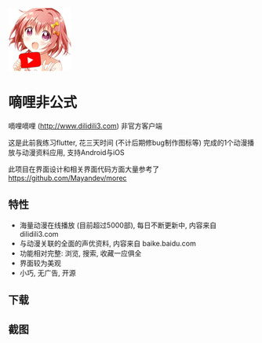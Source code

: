 <img src="https://github.com/re-esper/flutter_douga/blob/master/assets/icon.png" width="128" height="128">

# 嘀哩非公式
嘀哩嘀哩 (http://www.dilidili3.com) 非官方客户端

这是此前我练习flutter, 花三天时间 (不计后期修bug制作图标等) 完成的1个动漫播放与动漫资料应用, 支持Android与iOS

此项目在界面设计和相关界面代码方面大量参考了 https://github.com/Mayandev/morec

## 特性
- 海量动漫在线播放 (目前超过5000部), 每日不断更新中, 内容来自 dilidili3.com
- 与动漫关联的全面的声优资料, 内容来自 baike.baidu.com
- 功能相对完整: 浏览, 搜索, 收藏一应俱全
- 界面较为美观
- 小巧, 无广告, 开源

## 下载

## 截图




